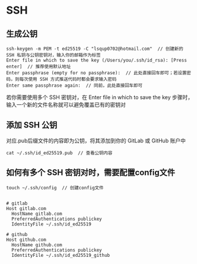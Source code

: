 # SSH

## 生成公钥

```shell
ssh-keygen -m PEM -t ed25519 -C "lsqup0702@hotmail.com"  // 创建新的 SSH 私钥与公钥密钥对，输入你的邮箱作为标签
Enter file in which to save the key (/Users/you/.ssh/id_rsa): [Press enter]  // 推荐使用默认地址
Enter passphrase (empty for no passphrase):  // 此处直接回车即可；若设置密码，则每次使用 SSH 方式推送代码时都会要求输入密码
Enter same passphrase again:  // 同前，此处直接回车即可

```


若你需要使用多个 SSH 密钥对，在 Enter file in which to save the key 步骤时，输入一个新的文件名称就可以避免覆盖已有的密钥对

## 添加 SSH 公钥
对应.pub后缀文件的内容即为公钥，将其添加到你的 GitLab 或 GitHub 账户中

```shell
cat ~/.ssh/id_ed25519.pub  // 查看公钥内容
```

## 如何有多个 SSH 密钥对时，需要配置config文件

```shell
touch ~/.ssh/config  // 创建config文件
```

```shell

# gitlab
Host gitlab.com
  HostName gitlab.com
  PreferredAuthentications publickey
  IdentityFile ~/.ssh/id_ed25519

# github
Host github.com
  HostName github.com
  PreferredAuthentications publickey
  IdentityFile ~/.ssh/id_ed25519_github

```